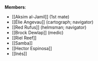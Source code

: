 **Members**:
- [[Aksim al-Jamil]] (1st mate)
- [[Élie Angevau]] (cartograph; navigator)
- [[Red Rufus]] (helmsman; navigator)
- [[Brock Dewlap]] (medic)
- [[Riel Reef]]
- [[Samba]]
- [[Hector Espinosa]]
- [[Inés]]